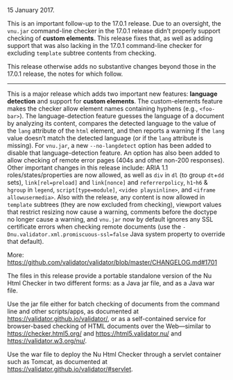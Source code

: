 
15 January 2017.

This is an important follow-up to the 17.0.1 release. Due to an oversight, the `vnu.jar` command-line checker in the 17.0.1 release didn’t properly support checking of **custom elements**. This release fixes that, as well as adding support that was also lacking in the 17.0.1 command-line checker for excluding `template` subtree contents from checking.

This release otherwise adds no substantive changes beyond those in the 17.0.1 release, the notes for which follow.

-----

This is a major release which adds two important new features: **language detection** and support for **custom elements**. The custom-elements feature makes the checker allow element names containing hyphens (e.g., `<foo-bar>`). The language-detection feature guesses the language of a document by analyzing its content, compares the detected language to the value of the `lang` attribute of the `html` element, and then reports a warning if the `lang` value doesn’t match the detected language (or if the `lang` attribute is missing). For `vnu.jar`, a new `--no-langdetect` option has been added to disable that language-detection feature. An option has also been added to allow checking of remote error pages (404s and other non-200 responses). Other important changes in this release include: ARIA 1.1 roles/states/properties are now allowed, as well as `div` in `dl` (to group `dt`+`dd` sets), `link[rel=preload]` and `link[nonce]` and `referrerpolicy`, `h1`-`h6` & `hgroup` in `legend`, `script[type=module]`, `<video playsinline>`, and `<iframe allowusermedia>`.  Also with the release, any content is now allowed in `template` subtrees (they are now excluded from checking), viewport values that restrict resizing now cause a warning, comments before the doctype no longer cause a warning, and `vnu.jar` now by default ignores any SSL certificate errors when checking remote documents (use the `-Dnu.validator.xml.promiscuous-ssl=false` Java system property to override that default).

More: https://github.com/validator/validator/blob/master/CHANGELOG.md#1701

The files in this release provide a portable standalone version of the Nu Html Checker in two different forms: as a Java jar file, and as a Java war file.

Use the jar file either for batch checking of documents from the command line and other scripts/apps, as documented at https://validator.github.io/validator/, or as a self-contained service for browser-based checking of HTML documents over the Web—similar to https://checker.html5.org/ and https://html5.validator.nu/ and https://validator.w3.org/nu/.

Use the war file to deploy the Nu Html Checker through a servlet container such as Tomcat, as documented at https://validator.github.io/validator/#servlet.
